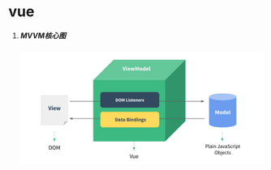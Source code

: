 # vue
1. ##### MVVM核心图
    ![mvvm](https://github.com/SuperCourierYangyufan/notes/blob/master/img/mvvm.PNG)

